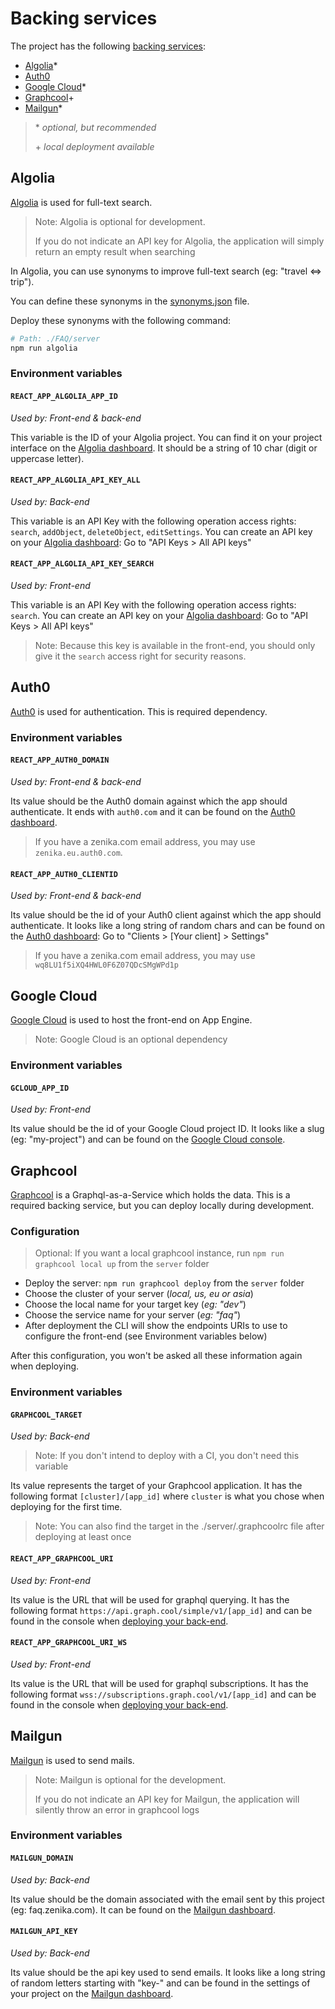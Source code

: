 # Backing services

The project has the following [backing services](#backing-services):

* [Algolia](#algolia)\*
* [Auth0](#Auth0)
* [Google Cloud](#google-cloud)\*
* [Graphcool](#graphcool)\+
* [Mailgun](#mailgun)\*

> \* _optional, but recommended_
>
> \+ _local deployment available_

## Algolia

[Algolia](https://www.algolia.com/) is used for full-text search.

> Note: Algolia is optional for development.
>
> If you do not indicate an API key for Algolia, the application will simply
> return an empty result when searching

In Algolia, you can use synonyms to improve full-text search (eg: "travel <=> trip").

You can define these synonyms in the [synonyms.json](/server/algolia/synonyms.json) file.

Deploy these synonyms with the following command:

```bash
# Path: ./FAQ/server
npm run algolia
```

### Environment variables

#### `REACT_APP_ALGOLIA_APP_ID`

_Used by: Front-end & back-end_

This variable is the ID of your Algolia project. You can find it on your project interface on the [Algolia dashboard](https://www.algolia.com/dashboard). It should be a string of 10 char (digit or uppercase letter).

#### `REACT_APP_ALGOLIA_API_KEY_ALL`

_Used by: Back-end_

This variable is an API Key with the following operation access rights: `search`, `addObject`, `deleteObject`, `editSettings`. You can create an API key on your [Algolia dashboard](https://www.algolia.com/dashboard): Go to "API Keys > All API keys"

#### `REACT_APP_ALGOLIA_API_KEY_SEARCH`

_Used by: Front-end_

This variable is an API Key with the following operation access rights: `search`. You can create an API key on your [Algolia dashboard](https://www.algolia.com/dashboard): Go to "API Keys > All API keys"

> Note: Because this key is available in the front-end, you should only give it the `search` access right for security reasons.

## Auth0

[Auth0](https://auth0.com/) is used for authentication. This is required dependency.

### Environment variables

#### `REACT_APP_AUTH0_DOMAIN`

_Used by: Front-end & back-end_

Its value should be the Auth0 domain against which the app should authenticate. It ends with `auth0.com` and it can be found on the [Auth0 dashboard](https://manage.auth0.com).

> If you have a zenika.com email address, you may use `zenika.eu.auth0.com`.

#### `REACT_APP_AUTH0_CLIENTID`

_Used by: Front-end & back-end_

Its value should be the id of your Auth0 client against which the app should authenticate. It looks like a long string of random chars and can be found on the [Auth0 dashboard](https://manage.auth0.com): Go to "Clients > [Your client] > Settings"

> If you have a zenika.com email address, you may use `wq8LU1f5iXQ4HWL0F6Z07QDcSMgWPd1p`

## Google Cloud

[Google Cloud](https://cloud.google.com/) is used to host the front-end on App Engine.

> Note: Google Cloud is an optional dependency

### Environment variables

#### `GCLOUD_APP_ID`

_Used by: Front-end_

Its value should be the id of your Google Cloud project ID. It looks like a slug (eg: "my-project") and can be found on the [Google Cloud console](https://console.cloud.google.com).

## Graphcool

[Graphcool](https://www.graph.cool/) is a Graphql-as-a-Service which holds the data. This is a required backing service, but you can deploy locally during development.

### Configuration

> Optional: If you want a local graphcool instance, run `npm run graphcool local up` from the `server` folder

* Deploy the server: `npm run graphcool deploy` from the `server` folder
* Choose the cluster of your server (_local, us, eu or asia_)
* Choose the local name for your target key (_eg: "dev"_)
* Choose the service name for your server (_eg: "faq"_)
* After deployment the CLI will show the endpoints URIs to use to configure the front-end (see Environment variables below)

After this configuration, you won't be asked all these information again when deploying.

### Environment variables

#### `GRAPHCOOL_TARGET`

_Used by: Back-end_

> Note: If you don't intend to deploy with a CI, you don't need this variable

Its value represents the target of your Graphcool application. It has the following format `[cluster]/[app_id]` where `cluster` is what you chose when deploying for the first time.

> Note: You can also find the target in the ./server/.graphcoolrc file after deploying at least once

#### `REACT_APP_GRAPHCOOL_URI`

_Used by: Front-end_

Its value is the URL that will be used for graphql querying. It has the following format `https://api.graph.cool/simple/v1/[app_id]` and can be found in the console when [deploying your back-end](/docs/installation.md#start).

#### `REACT_APP_GRAPHCOOL_URI_WS`

_Used by: Front-end_

Its value is the URL that will be used for graphql subscriptions. It has the following format `wss://subscriptions.graph.cool/v1/[app_id]` and can be found in the console when [deploying your back-end](/docs/installation.md#start).

## Mailgun

[Mailgun](https://www.mailgun.com/) is used to send mails.

> Note: Mailgun is optional for the development.
>
> If you do not indicate an API key for Mailgun, the application will silently
> throw an error in graphcool logs

### Environment variables

#### `MAILGUN_DOMAIN`

_Used by: Back-end_

Its value should be the domain associated with the email sent by this project (eg: faq.zenika.com). It can be found on the [Mailgun dashboard](https://app.mailgun.com).

#### `MAILGUN_API_KEY`

_Used by: Back-end_

Its value should be the api key used to send emails. It looks like a long string of random letters starting with "key-" and can be found in the settings of your project on the [Mailgun dashboard](https://app.mailgun.com).
